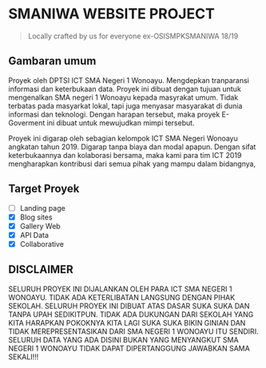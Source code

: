 # SMANIWA WEBSITE PROJECT
> Locally crafted by us for everyone
> ex-OSISMPKSMANIWA 18/19

## Gambaran umum
Proyek oleh DPTSI ICT SMA Negeri 1 Wonoayu. Mengdepkan tranparansi informasi dan keterbukaan data.
Proyek ini dibuat dengan tujuan untuk mengenalkan SMA negeri 1 Wonoayu kepada masyrakat umum. Tidak terbatas pada masyarkat lokal, tapi juga menyasar masyarakat di dunia informasi dan teknologi. Dengan harapan tersebut, maka proyek E-Goverment ini dibuat untuk mewujudkan mimpi tersebut.

Proyek ini digarap oleh sebagian kelompok ICT SMA Negeri Wonoayu angkatan tahun 2019. Digarap tanpa biaya dan modal apapun. Dengan sifat keterbukaannya dan kolaborasi bersama, maka kami para tim ICT 2019 mengharapkan kontribusi dari semua pihak yang mampu dalam bidangnya, 

## Target Proyek
- [ ] Landing page
- [x] Blog sites
- [x] Gallery Web
- [x] API Data
- [x] Collaborative

## DISCLAIMER
SELURUH PROYEK INI DIJALANKAN OLEH PARA ICT SMA NEGERI 1 WONOAYU. TIDAK ADA KETERLIBATAN LANGSUNG DENGAN PIHAK SEKOLAH. SELURUH PROYEK INI DIBUAT ATAS DASAR SUKA SUKA DAN TANPA UPAH SEDIKITPUN. TIDAK ADA DUKUNGAN DARI SEKOLAH YANG KITA HARAPKAN POKOKNYA KITA LAGI SUKA SUKA BIKIN GINIAN DAN TIDAK MEREPRESENTASIKAN DARI SMA NEGERI 1 WONOAYU ITU SENDIRI. SELURUH DATA YANG ADA DISINI BUKAN  YANG MENYANGKUT SMA NEGERI 1 WONOAYU TIDAK DAPAT DIPERTANGGUNG JAWABKAN SAMA SEKALI!!!